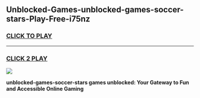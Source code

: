 
## Unblocked-Games-unblocked-games-soccer-stars-Play-Free-i75nz
<h3>
<a href="https://premium76.site?title=unblocked-games-soccer-stars&ref=23A">CLICK TO PLAY</a></h3>
<hr>

<h3>
<a href="https://premium76.site?title=unblocked-games-soccer-stars&ref=23A">CLICK 2 PLAY</a>
  
</h3>

<a href="https://premium76.site?title=unblocked-games-soccer-stars&ref=23A"><img src="https://clearcache.store/games.png"></a>


**unblocked-games-soccer-stars games unblocked: Your Gateway to Fun and Accessible Online Gaming**
